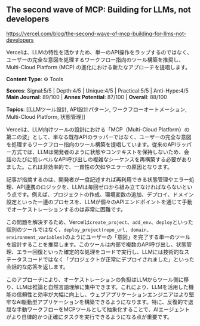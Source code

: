 ## The second wave of MCP: Building for LLMs, not developers

https://vercel.com/blog/the-second-wave-of-mcp-building-for-llms-not-developers

Vercelは、LLMの特性を活かすため、単一のAPI操作をラップするのではなく、ユーザーの完全な意図を処理するワークフロー指向のツール構築を推奨し、Multi-Cloud Platform (MCP) の進化における新たなアプローチを提唱します。

**Content Type**: ⚙️ Tools

**Scores**: Signal:5/5 | Depth:4/5 | Unique:4/5 | Practical:5/5 | Anti-Hype:4/5
**Main Journal**: 89/100 | **Annex Potential**: 87/100 | **Overall**: 88/100

**Topics**: [[LLMツール設計, API設計パターン, ワークフローオートメーション, Multi-Cloud Platform, 状態管理]]

Vercelは、LLM向けツールの設計における「MCP（Multi-Cloud Platform）の第二の波」として、単なる既存APIのラッパーではなく、ユーザーの完全な意図を処理するワークフロー指向のツール構築を提唱しています。従来のAPIラッパー方式では、LLMは開発者のように状態やコンテキストを保持しないため、会話のたびに低レベルなAPI呼び出しの複雑なシーケンスを再構築する必要がありました。これは非効率的で、一貫性の欠如やエラーの原因となります。

記事が指摘するのは、開発者が一度記述すれば再利用できる状態管理やエラー処理、API連携のロジックを、LLMは毎回ゼロから組み立てなければならないという点です。例えば、プロジェクトの作成、環境変数の追加、デプロイ、ドメイン設定といった一連のプロセスを、LLMが個々のAPIエンドポイントを通じて手動でオーケストレーションするのは非常に困難です。

この問題を解決するため、Vercelは`create_project`、`add_env`、`deploy`といった個別のツールではなく、`deploy_project(repo_url, domain, environment_variables)`のようにユーザーの「意図」を完了する単一のツールを設計することを推奨します。このツールは内部で複数のAPI呼び出し、状態管理、エラー回復といった確定的な処理をコードで実行し、LLMには技術的なステータスコードではなく「プロジェクトが正常にデプロイされました」といった会話的な応答を返します。

このアプローチにより、オーケストレーションの負担はLLMからツール側に移り、LLMは推論と自然言語理解に集中できます。これにより、LLMを活用した機能の信頼性と効率が大幅に向上し、ウェブアプリケーションエンジニアはより堅牢なAI駆動型アプリケーションを構築できるようになります。特に、反復的で退屈な手動ワークフローをMCPツールとして抽象化することで、AIエージェントがより自律的かつ正確にタスクを実行できるようになる点が重要です。